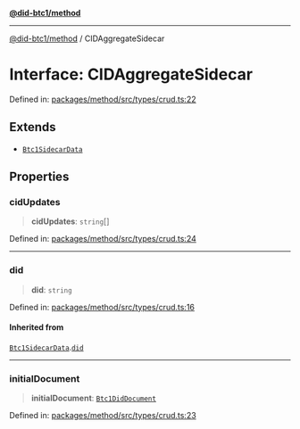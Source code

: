 [**@did-btc1/method**](../README.md)

***

[@did-btc1/method](../globals.md) / CIDAggregateSidecar

# Interface: CIDAggregateSidecar

Defined in: [packages/method/src/types/crud.ts:22](https://github.com/dcdpr/did-btc1-js/blob/4ab6f9915d95beed9bc633644c9db1539395f512/packages/method/src/types/crud.ts#L22)

## Extends

- [`Btc1SidecarData`](Btc1SidecarData.md)

## Properties

### cidUpdates

> **cidUpdates**: `string`[]

Defined in: [packages/method/src/types/crud.ts:24](https://github.com/dcdpr/did-btc1-js/blob/4ab6f9915d95beed9bc633644c9db1539395f512/packages/method/src/types/crud.ts#L24)

***

### did

> **did**: `string`

Defined in: [packages/method/src/types/crud.ts:16](https://github.com/dcdpr/did-btc1-js/blob/4ab6f9915d95beed9bc633644c9db1539395f512/packages/method/src/types/crud.ts#L16)

#### Inherited from

[`Btc1SidecarData`](Btc1SidecarData.md).[`did`](Btc1SidecarData.md#did)

***

### initialDocument

> **initialDocument**: [`Btc1DidDocument`](../classes/Btc1DidDocument.md)

Defined in: [packages/method/src/types/crud.ts:23](https://github.com/dcdpr/did-btc1-js/blob/4ab6f9915d95beed9bc633644c9db1539395f512/packages/method/src/types/crud.ts#L23)
